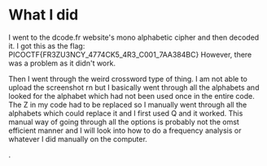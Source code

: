 # What I did
I went to the dcode.fr website's mono alphabetic cipher and then decoded it. I got this as the flag: PICOCTF{FR3ZU3NCY_4774CK5_4R3_C001_7AA384BC}
However, there was a problem as it didn't work. 

Then I went through the weird crossword type of thing. I am not able to upload the screenshot rn but I basically went through all the alphabets and looked for the alphabet which had not been used once in the entire code. The Z in my code had to be replaced so I manually went through all the alphabets which could replace it and I first used Q and it worked. This manual way of going through all the options is probably not the omst efficient manner and I will look into how to do a frequency analysis or whatever I did manually on the computer. 




















.
